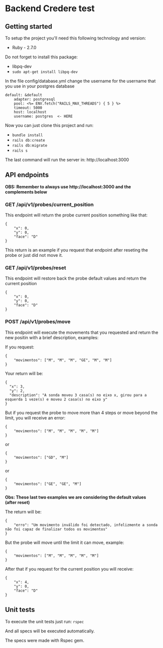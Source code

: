 Backend Credere test
===

## Getting started

To setup the project you'll need this following technology and version:

- Ruby - 2.7.0

Do not forget to install this package:

- libpq-dev
- `sudo apt-get install libpq-dev`

In the file config/database.yml change the username for the username that you use in your postgres database

    default: &default
        adapter: postgresql
        pool: <%= ENV.fetch("RAILS_MAX_THREADS") { 5 } %>
        timeout: 5000
        host: localhost
        username: postgres  <- HERE

Now you can just clone this project and run:
- `bundle install`
- `rails db:create`
- `rails db:migrate`
- `rails s`

The last command will run the server in: http://localhost:3000

API endpoints
---

**OBS: Remember to always use http://localhost:3000 and the complements below**

### GET /api/v1/probes/current_position

This endpoint will return the probe current position something like that:

    {
        "x": 0,
        "y": 0,
        "face": "D"
    }

This return is an example if you request that endpoint after reseting the probe or just did not move it.

### GET /api/v1/probes/reset

This endpoint will restore back the probe default values and return the current position

    {
        "x": 0,
        "y": 0,
        "face": "D"
    }

### POST /api/v1/probes/move

This endpoint will execute the movements that you requested and return the new positin with a brief description, examples:

If you request:

    {
        "movimentos": ["M", "M", "M", "GE", "M", "M"]
    }
    
Your return will be:

    {
      "x": 3,
      "y": 2,
      "description": "A sonda moveu 3 casa(s) no eixo x, girou para a esquerda 1 veze(s) e moveu 2 casa(s) no eixo y"
    }
    
But if you request the probe to move more than 4 steps or move beyond the limit, you will receive an error:

    {
        "movimentos": ["M", "M", "M", "M", "M"]
    }
    
or

    {
        "movimentos": ["GD", "M"]
    }
    
or

    {
        "movimentos": ["GE", "GE", "M"]
    }

**Obs: These last two examples we are considering the default values (after reset)**

The return will be:

    {
        "erro": "Um movimento inválido foi detectado, infelizmente a sonda não foi capaz de finalizar todos os movimentos"
    }

But the probe will move until the limit it can move, example:

    {
        "movimentos": ["M", "M", "M", "M", "M"]
    }

After that if you request for the current position you will receive:

    {
        "x": 4,
        "y": 0,
        "face": "D"
    }

Unit tests
---

To execute the unit tests just run:
`rspec`

And all specs will be executed automatically.

The specs were made with Rspec gem.
